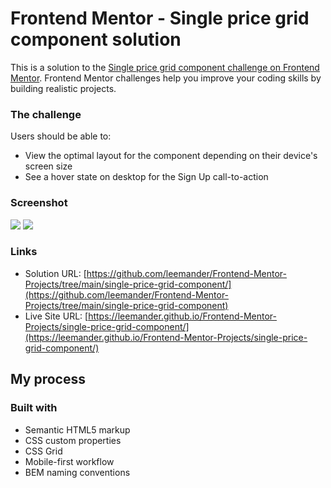 # Frontend Mentor - Single price grid component solution

This is a solution to the [Single price grid component challenge on Frontend Mentor](https://www.frontendmentor.io/challenges/single-price-grid-component-5ce41129d0ff452fec5abbbc). Frontend Mentor challenges help you improve your coding skills by building realistic projects.

### The challenge

Users should be able to:

- View the optimal layout for the component depending on their device's screen size
- See a hover state on desktop for the Sign Up call-to-action

### Screenshot

![](./mobile.png)
![](./desktop.png)

### Links

- Solution URL: [https://github.com/leemander/Frontend-Mentor-Projects/tree/main/single-price-grid-component/](https://github.com/leemander/Frontend-Mentor-Projects/tree/main/single-price-grid-component)
- Live Site URL: [https://leemander.github.io/Frontend-Mentor-Projects/single-price-grid-component/](https://leemander.github.io/Frontend-Mentor-Projects/single-price-grid-component/)

## My process

### Built with

- Semantic HTML5 markup
- CSS custom properties
- CSS Grid
- Mobile-first workflow
- BEM naming conventions
